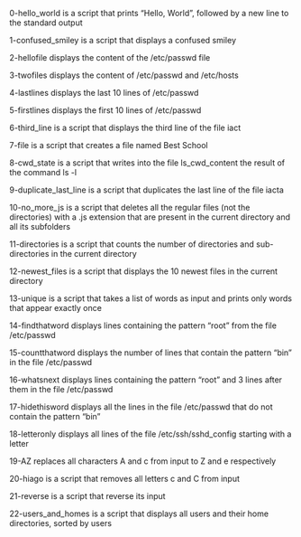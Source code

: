 0-hello_world is a script that prints “Hello, World”, followed by a new line to the standard output

1-confused_smiley is a script that displays a confused smiley

2-hellofile displays the content of the /etc/passwd file

3-twofiles displays the content of /etc/passwd and /etc/hosts

4-lastlines displays the last 10 lines of /etc/passwd

5-firstlines displays the first 10 lines of /etc/passwd

6-third_line is a script that displays the third line of the file iact

7-file is a script that creates a file named Best School

8-cwd_state is a script that writes into the file ls_cwd_content the result of the command ls -l

9-duplicate_last_line is a script that duplicates the last line of the file iacta

10-no_more_js is a script that deletes all the regular files (not the directories) with a .js extension that are present in the current directory and all its subfolders

11-directories is a script that counts the number of directories and sub-directories in the current directory

12-newest_files is a script that displays the 10 newest files in the current directory

13-unique is a script that takes a list of words as input and prints only words that appear exactly once

14-findthatword displays lines containing the pattern “root” from the file /etc/passwd

15-countthatword displays the number of lines that contain the pattern “bin” in the file /etc/passwd

16-whatsnext displays lines containing the pattern “root” and 3 lines after them in the file /etc/passwd

17-hidethisword displays all the lines in the file /etc/passwd that do not contain the pattern “bin”

18-letteronly displays all lines of the file /etc/ssh/sshd_config starting with a letter

19-AZ replaces all characters A and c from input to Z and e respectively

20-hiago is a script that removes all letters c and C from input

21-reverse is a script that reverse its input

22-users_and_homes is a script that displays all users and their home directories, sorted by users

